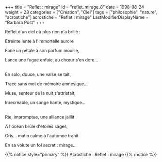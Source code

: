 +++
title = "Reflet : mirage"
id = "reflet_mirage_8"
date = 1998-08-24
weight = 28
categories = ["Création", "Ciel"]
tags = ["philosophie", "nature", "acrostiche"]
acrostiche = "Reflet : mirage"
LastModifierDisplayName = "Barbara Post"
+++

Reflet d'un ciel où plus rien n'a brillé :

Etreinte lente à l'immortelle aurore

Fane un pétale à son parfum mouillé,

Lance une fugue enfuie, au chœur s'en dore...

 \
En solo, douce, une valse se tait,

Trace sans mot de mémoire amnésique...

Muse, senteur de la nuit s'attristait,

Inrecréable, un songe hanté, mystique...

 \
Rie, impromptue, une alliance jaillit

A l'océan brûlé d'étoiles sages,

Gris... matin calme à l'automne trahit

En sa volute un fol secret : mirage...

{{% notice style="primary" %}}
Acrostiche : Reflet : mirage
{{% /notice %}}
